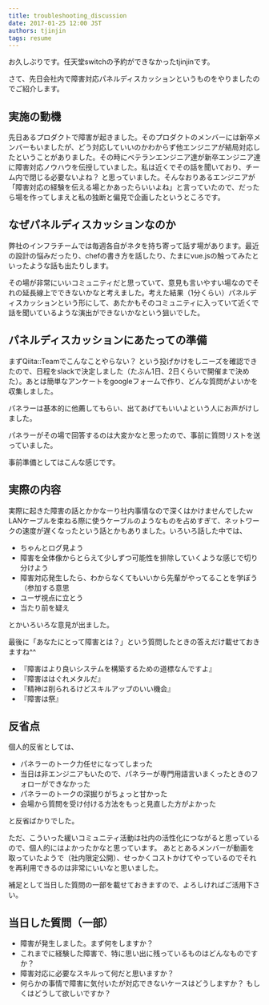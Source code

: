 ```yaml
---
title: troubleshooting_discussion
date: 2017-01-25 12:00 JST
authors: tjinjin
tags: resume
---
```


お久しぶりです。任天堂switchの予約ができなかったtjinjinです。

さて、先日会社内で障害対応パネルディスカッションというものをやりましたのでご紹介します。

<!--more-->

## 実施の動機
先日あるプロダクトで障害が起きました。そのプロダクトのメンバーには新卒メンバーもいましたが、どう対応していいのかわからず他エンジニアが結局対応したということがありました。その時にベテランエンジニア達が新卒エンジニア達に障害対応ノウハウを伝授していました。私は近くでその話を聞いており、チーム内で閉じる必要ないよね？ と思っていました。そんなおりあるエンジニアが「障害対応の経験を伝える場とかあったらいいよね」と言っていたので、だったら場を作ってしまえと私の独断と偏見で企画したというところです。

## なぜパネルディスカッションなのか
弊社のインフラチームでは毎週各自がネタを持ち寄って話す場があります。最近の設計の悩みだったり、chefの書き方を話したり、たまにvue.jsの触ってみたといったような話も出たりします。

その場が非常にいいコミュニティだと思っていて、意見も言いやすい場なのでそれの延長線上でできないかなと考えました。考えた結果（1分くらい）パネルディスカッションという形にして、あたかもそのコミュニティに入っていて近くで話を聞いているような演出ができないかなという狙いでした。

## パネルディスカッションにあたっての準備
まずQiita::Teamでこんなことやらない？ という投げかけをしニーズを確認できたので、日程をslackで決定しました（たぶん1日、2日くらいで開催まで決めた）。あとは簡単なアンケートをgoogleフォームで作り、どんな質問がよいかを収集しました。

パネラーは基本的に他薦してもらい、出てあげてもいいよという人にお声がけしました。

パネラーがその場で回答するのは大変かなと思ったので、事前に質問リストを送っていました。

事前準備としてはこんな感じです。

## 実際の内容
実際に起きた障害の話とかかなーり社内事情なので深くはかけませんでしたｗLANケーブルを束ねる際に使うケーブルのようなものを占めすぎて、ネットワークの速度が遅くなったという話とかもありました。いろいろ話した中では、

- ちゃんとログ見よう
- 障害を全体像からとらえて少しずつ可能性を排除していくような感じで切り分けよう
- 障害対応発生したら、わからなくてもいいから先輩がやってることを学ぼう（参加する意思
- ユーザ視点に立とう
- 当たり前を疑え

とかいろいろな意見が出ました。

最後に「あなたにとって障害とは？」という質問したときの答えだけ載せておきますね^^

- 『障害はより良いシステムを構築するための道標なんですよ』
- 『障害ははぐれメタルだ』
- 『精神は削られるけどスキルアップのいい機会』
- 『障害は祭』

## 反省点
個人的反省としては、

- パネラーのトーク力任せになってしまった
- 当日は非エンジニアもいたので、パネラーが専門用語言いまくったときのフォローができなかった
- パネラーのトークの深掘りがちょっと甘かった
- 会場から質問を受け付ける方法をもっと見直した方がよかった

と反省ばかりでした。

ただ、こういった緩いコミュニティ活動は社内の活性化につながると思っているので、個人的にはよかったかなと思っています。
あととあるメンバーが動画を取っていたようで（社内限定公開）、せっかくコストかけてやっているのでそれを再利用できるのは非常にいいなと思いました。

補足として当日した質問の一部を載せておきますので、よろしければご活用下さい。

## 当日した質問（一部）
- 障害が発生しました。まず何をしますか？
- これまでに経験した障害で、特に思い出に残っているものはどんなものですか？
- 障害対応に必要なスキルって何だと思いますか？
- 何らかの事情で障害に気付いたが対応できないケースはどうしますか？ もしくはどうして欲しいですか？
